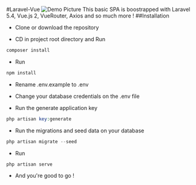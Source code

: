 #Laravel-Vue
![Demo Picture](http://uupload.ir/files/o9r_screenshot-localhost_8000_2017-01-26_15-05-17.png)
This basic SPA is boostrapped with Laravel 5.4, Vue.js 2, VueRouter, Axios and so much more !
##Installation
* Clone or download the repository

* CD in project root directory and Run
```PHP
composer install 
```
* Run 
```PHP
npm install
```

* Rename .env.example to .env

* Change your database credentials on the .env file

* Run the generate application key
```PHP
php artisan key:generate
```

* Run the migrations and seed data on your database
```PHP
php artisan migrate --seed
```

* Run 
```PHP
php artisan serve
```

* And you're good to go !

